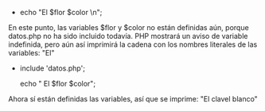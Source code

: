 - echo "El $flor $color \n";

En este punto, las variables $flor y $color no están definidas aún, porque datos.php no ha sido incluido todavía. PHP mostrará un aviso de variable indefinida, pero aún así imprimirá la cadena con los nombres literales de las variables: "El"

- include 'datos.php';

  echo " El $flor $color";

Ahora sí están definidas las variables, así que se imprime: "El clavel blanco"
